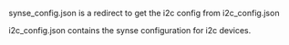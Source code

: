 synse_config.json is a redirect to get the i2c config from i2c_config.json

i2c_config.json contains the synse configuration for i2c devices.
